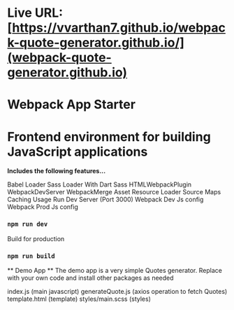 # Live URL: [https://vvarthan7.github.io/webpack-quote-generator.github.io/](webpack-quote-generator.github.io)

# Webpack App Starter
# Frontend environment for building JavaScript applications

**Includes the following features...**

Babel Loader
Sass Loader With Dart Sass
HTMLWebpackPlugin
WebpackDevServer
WebpackMerge
Asset Resource Loader
Source Maps
Caching
Usage
Run Dev Server (Port 3000)
Webpack Dev Js config
Webpack Prod Js config

### `npm run dev`

Build for production

### `npm run build`

** Demo App **
The demo app is a very simple Quotes generator. Replace with your own code and install other packages as needed

index.js (main javascript)
generateQuote.js (axios operation to fetch Quotes)
template.html (template)
styles/main.scss (styles)
